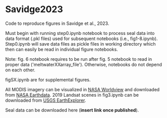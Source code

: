 # Savidge2023
Code to reproduce figures in Savidge et al., 2023.

Must begin with running step0.ipynb notebook to process seal data into data format (.pkl files) used for subsequent notebooks (i.e., fig1-8.ipynb). Step0.ipynb will save data files as pickle files in working directory which then can easily be read in individual figure notebooks.

Note: fig. 6 notebook requires to be run after fig. 5 notebook to read in proper data ('meltwaterXXarray_file'). Otherwise, notebooks do not depend on each other.

figSX.ipynb are for supplemental figures.

All MODIS imagery can be visualized in [NASA Worldview](https://worldview.earthdata.nasa.gov/) and downloaded from [NASA Earthdata](https://search.earthdata.nasa.gov/). 2019 Landsat scenes in fig3.ipynb can be downloaded from [USGS EarthExplorer](https://earthexplorer.usgs.gov/).

Seal data can be downloaded here (**insert link once published**).

